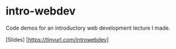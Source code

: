# intro-webdev
Code demos for an introductory web development lecture I made.

[Slides] [https://tinyurl.com/introwebdev]

